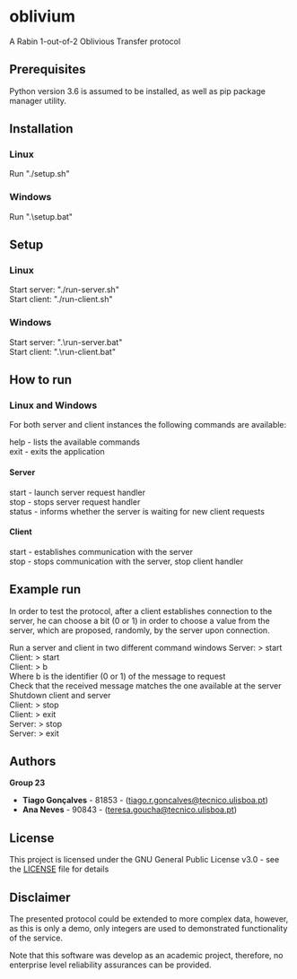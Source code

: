# oblivium
A Rabin 1-out-of-2 Oblivious Transfer protocol

## Prerequisites
Python version 3.6 is assumed to be installed, as well as pip package manager utility.

## Installation

### Linux
Run "./setup.sh"

### Windows
Run ".\setup.bat"

## Setup

### Linux
Start server: "./run-server.sh"  
Start client: "./run-client.sh"  

### Windows
Start server: ".\run-server.bat"  
Start client: ".\run-client.bat"  

## How to run

### Linux and Windows

For both server and client instances the following commands are available:

help - lists the available commands  
exit - exits the application  

#### Server

start - launch server request handler  
stop - stops server request handler  
status - informs whether the server is waiting for new client requests    

#### Client

start - establishes communication with the server  
stop - stops communication with the server, stop client handler  

## Example run

In order to test the protocol, after a client establishes connection to the server, he can
choose a bit (0 or 1) in order to choose a value from the server, which are proposed, randomly,
by the server upon connection.

Run a server and client in two different command windows
Server: > start  
Client: > start  
Client: > b  
Where b is the identifier (0 or 1) of the message to request  
Check that the received message matches the one available at the server  
Shutdown client and server  
Client: > stop  
Client: > exit  
Server: > stop  
Server: > exit  

## Authors
**Group 23**
- **Tiago Gonçalves** - 81853 - (tiago.r.goncalves@tecnico.ulisboa.pt)
- **Ana Neves**       - 90843 - (teresa.goucha@tecnico.ulisboa.pt)

## License

This project is licensed under the GNU General Public License v3.0 - see the [LICENSE](LICENSE) file for details

## Disclaimer

The presented protocol could be extended to more complex data, however,
as this is only a demo, only integers are used to demonstrated functionality of the service.

Note that this software was develop as an academic project, therefore,
no enterprise level reliability assurances can be provided.
